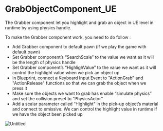 # GrabObjectComponent_UE

 The Grabber component let you highlight and grab an object in UE level in runtime by using physics handle. 
 
 To make the Grabber component work, you need to do follow :
- Add Grabber component to default pawn (if we play the game with default pawn)
- Set Grabber component’s “SearchScale” to the value we want as it will be the length of physics handle
- Set Grabber component’s “HighlighValue” to the value we want as it will control the highlight value when we pick an object up
- In Blueprint, connect a Keyboard Input Event to "ActionGrab" and "ActionRelease" functions so that we can grab the object when we press it
- Make sure the objects we want to grab has enable “simulate physics” and set the collision preset to “PhysicsActor”
- Add a scalar parameter called “Highlight” in the pick-up object’s material and connect to emissive. We can control the highlight value in runtime if we have the object been picked up


![Untitled](https://github.com/TimChen1383/GrabObjectComponent_UE/assets/37008451/2209406f-a989-4dd1-8ea9-395a24025295)
